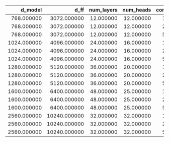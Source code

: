 |     d_model |         d_ff |   num_layers |   num_heads |   context_length |   batch_size |   mean_time |   std_time |       cv |
|------------:|-------------:|-------------:|------------:|-----------------:|-------------:|------------:|-----------:|---------:|
|  768.000000 |  3072.000000 |    12.000000 |   12.000000 |       128.000000 |     4.000000 |    0.040400 |   0.000300 | 0.007426 |
|  768.000000 |  3072.000000 |    12.000000 |   12.000000 |       256.000000 |     4.000000 |    0.040400 |   0.000400 | 0.009901 |
|  768.000000 |  3072.000000 |    12.000000 |   12.000000 |       512.000000 |     4.000000 |    0.045300 |   0.000000 | 0.000000 |
| 1024.000000 |  4096.000000 |    24.000000 |   16.000000 |       128.000000 |     4.000000 |    0.079100 |   0.001000 | 0.012642 |
| 1024.000000 |  4096.000000 |    24.000000 |   16.000000 |       256.000000 |     4.000000 |    0.079600 |   0.000400 | 0.005025 |
| 1024.000000 |  4096.000000 |    24.000000 |   16.000000 |       512.000000 |     4.000000 |    0.134100 |   0.000100 | 0.000746 |
| 1280.000000 |  5120.000000 |    36.000000 |   20.000000 |       128.000000 |     4.000000 |    0.118000 |   0.000800 | 0.006780 |
| 1280.000000 |  5120.000000 |    36.000000 |   20.000000 |       256.000000 |     4.000000 |    0.140500 |   0.000100 | 0.000712 |
| 1280.000000 |  5120.000000 |    36.000000 |   20.000000 |       512.000000 |     4.000000 |    0.278700 |   0.000000 | 0.000000 |
| 1600.000000 |  6400.000000 |    48.000000 |   25.000000 |       128.000000 |     4.000000 |    0.158800 |   0.001400 | 0.008816 |
| 1600.000000 |  6400.000000 |    48.000000 |   25.000000 |       256.000000 |     4.000000 |    0.278400 |   0.000100 | 0.000359 |
| 1600.000000 |  6400.000000 |    48.000000 |   25.000000 |       512.000000 |     4.000000 |    0.561200 |   0.000400 | 0.000713 |
| 2560.000000 | 10240.000000 |    32.000000 |   32.000000 |       128.000000 |     4.000000 |    0.218800 |   0.000300 | 0.001371 |
| 2560.000000 | 10240.000000 |    32.000000 |   32.000000 |       256.000000 |     4.000000 |    0.412900 |   0.000000 | 0.000000 |
| 2560.000000 | 10240.000000 |    32.000000 |   32.000000 |       512.000000 |     4.000000 |    0.839900 |   0.000100 | 0.000119 |
